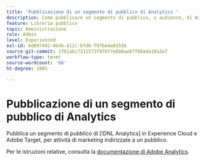```yaml
---
title: 'Pubblicazione di un segmento di pubblico di Analytics '
description: Come pubblicare un segmento di pubblico, o audience, di Adobe Analytics in Experience Cloud e Adobe Target, per attività di marketing indirizzate a un pubblico.
feature: Libreria pubblico
topic: Amministrazione
role: Admin
level: Experienced
exl-id: 6d097492-864b-412c-bfd6-f97be4a03558
source-git-commit: 1fb1abc7311573f976f7e6b6ae67f60ada10a3e7
workflow-type: tm+mt
source-wordcount: '66'
ht-degree: 100%

---
```


# Pubblicazione di un segmento di pubblico di Analytics

Pubblica un segmento di pubblico di [!DNL Analytics] in Experience Cloud e Adobe Target, per attività di marketing indirizzate a un pubblico.

Per le istruzioni relative, consulta la [documentazione di Adobe Analytics](https://experienceleague.adobe.com/docs/analytics/components/segmentation/segmentation-workflow/seg-publish.html?lang=it).
